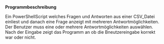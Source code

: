 **Programmbeschreibung**

Ein PowerShellScript welches Fragen und Antworten aus einer CSV_Datei einliest und danach eine Frage anzeigt mit mehreren Antwortmöglichkeiten. Der Benutzer muss eine oder mehrere Antwortmöglichkeiten auswählen. Nach der Eingabe zeigt das Programm an ob die Bneutzereingabe korrekt war oder nicht.
